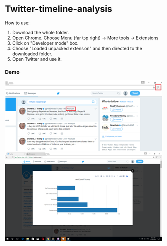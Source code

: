 # Twitter-timeline-analysis

How to use:

1) Download the whole folder. 
2) Open Chrome. Choose Menu (far top right) -> More tools -> Extensions 
3) Click on "Developer mode" box. 
4) Choose "Loaded unpacked extension" and then directed to the downloaded folder. 
5) Open Twitter and use it. 

### Demo
![Sample](Sample-Images/Image1.png)
![Sample](Sample-Images/Image2.png)
